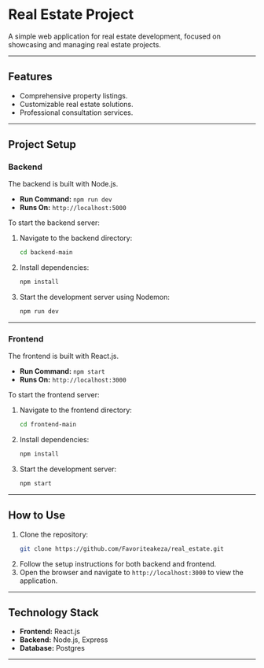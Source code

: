 # **Real Estate Project**

A simple web application for real estate development, focused on showcasing and managing real estate projects.

---

## **Features**
- Comprehensive property listings.
- Customizable real estate solutions.
- Professional consultation services.

---

## **Project Setup**

### **Backend**
The backend is built with Node.js.  
- **Run Command:** `npm run dev`  
- **Runs On:** `http://localhost:5000`  

To start the backend server:
1. Navigate to the backend directory:
   ```bash
   cd backend-main
   ```
2. Install dependencies:
   ```bash
   npm install
   ```
3. Start the development server using Nodemon:
   ```bash
   npm run dev
   ```

---

### **Frontend**
The frontend is built with React.js.  
- **Run Command:** `npm start`  
- **Runs On:** `http://localhost:3000`

To start the frontend server:
1. Navigate to the frontend directory:
   ```bash
   cd frontend-main
   ```
2. Install dependencies:
   ```bash
   npm install
   ```
3. Start the development server:
   ```bash
   npm start
   ```

---

## **How to Use**
1. Clone the repository:
   ```bash
   git clone https://github.com/Favoriteakeza/real_estate.git
   ```
2. Follow the setup instructions for both backend and frontend.
3. Open the browser and navigate to `http://localhost:3000` to view the application.

---

## **Technology Stack**
- **Frontend:** React.js
- **Backend:** Node.js, Express
- **Database:** Postgres

---
